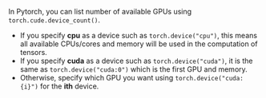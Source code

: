 In Pytorch, you can list number of available GPUs using `torch.cude.device_count()`.

- If you specify **cpu** as a device such as `torch.device("cpu")`, this means all available CPUs/cores and memory will be used in the computation of tensors.
- If you specify **cuda** as a device such as `torch.device("cuda")`, it is the same as `torch.device("cuda:0")` which is the first GPU and memory.
- Otherwise, specify which GPU you want using `torch.device("cuda:{i}")` for the **ith** device.
